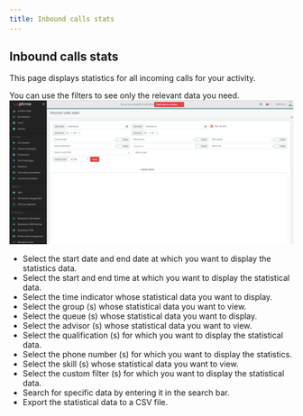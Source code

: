 ```yaml
---
title: Inbound calls stats
---
```


## Inbound calls stats

This page displays statistics for all incoming calls for your activity.

You can use the filters to see only the relevant data you need.
![Inbound calls stats](/images/inbound-calls.png)

- Select the start date and end date at which you want to display the statistics data.
- Select the start and end time at which you want to display the statistical data.
- Select the time indicator whose statistical data you want to display.
- Select the group (s) whose statistical data you want to view.
- Select the queue (s) whose statistical data you want to display.
- Select the advisor (s) whose statistical data you want to view.
- Select the qualification (s) for which you want to display the statistical data.
- Select the phone number (s) for which you want to display the statistics.
- Select the skill (s) whose statistical data you want to view.
- Select the custom filter (s) for which you want to display the statistical data.
- Search for specific data by entering it in the search bar.
- Export the statistical data to a CSV file.

